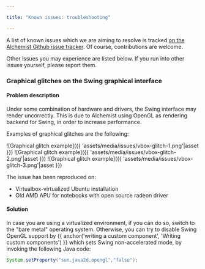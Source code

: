 ```yaml
---

title: "Known issues: troubleshooting"

---
```


A list of known issues which we are aiming to resolve is tracked [on the Alchemist Github issue tracker](https://github.com/AlchemistSimulator/Alchemist/issues).
Of course, contributions are welcome.

Other issues you may experience are listed below.
If you run into other issues yourself, please report them.

### Graphical glitches on the Swing graphical interface

#### Problem description

Under some combination of hardware and drivers, the Swing interface may render uncorrectly.
This is due to Alchemist using OpenGL as rendering backend for Swing, in order to increase performance.

Examples of graphical glitches are the following:

![Graphical glitch example]({{ 'assets/media/issues/vbox-glitch-1.png'|asset }})
![Graphical glitch example]({{ 'assets/media/issues/vbox-glitch-2.png'|asset }})
![Graphical glitch example]({{ 'assets/media/issues/vbox-glitch-3.png'|asset }})

The issue has been reproduced on:

* Virtualbox-virtualized Ubuntu installation
* Old AMD APU for notebooks with open source radeon driver

#### Solution

In case you are using a virtualized environment, if you can do so, switch to the "bare metal" operating system.
Otherwise, you can try to disable Swing OpenGL support by {{ anchor('writing a custom component', 'Writing custom components') }}
which sets Swing non-accelerated mode, by invoking the following Java code:
```java
System.setProperty("sun.java2d.opengl","false");
```

